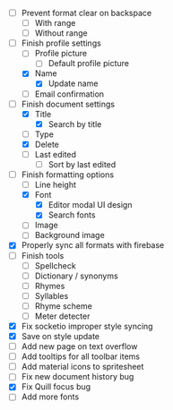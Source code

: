 - [ ] Prevent format clear on backspace
  - [ ] With range
  - [ ] Without range
- [ ] Finish profile settings
  - [ ] Profile picture
    - [ ] Default profile picture
  - [x] Name
    - [x] Update name
  - [ ] Email confirmation
- [ ] Finish document settings
  - [x] Title
    - [x] Search by title
  - [ ] Type
  - [x] Delete
  - [ ] Last edited
    - [ ] Sort by last edited
- [ ] Finish formatting options
  - [ ] Line height
  - [x] Font
    - [x] Editor modal UI design
    - [x] Search fonts
  - [ ] Image
  - [ ] Background image
- [x] Properly sync all formats with firebase
- [ ] Finish tools
  - [ ] Spellcheck
  - [ ] Dictionary / synonyms
  - [ ] Rhymes
  - [ ] Syllables
  - [ ] Rhyme scheme
  - [ ] Meter detecter
- [x] Fix socketio improper style syncing
- [x] Save on style update
- [ ] Add new page on text overflow
- [ ] Add tooltips for all toolbar items
- [ ] Add material icons to spritesheet
- [ ] Fix new document history bug
- [x] Fix Quill focus bug
- [ ] Add more fonts
